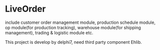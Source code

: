 # LiveOrder
include customer order management module, production schedule module, op
module(for production tracking), warehouse module(for shipping
management), trading & logistic module etc.

This project is develop by delphi7, need third party component Ehlib.

